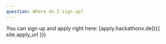 ```yaml
---
question: Where do I sign up?
---
```

You can sign up and apply right here: [apply.hackathonx.de]({{ site.apply_url }})
